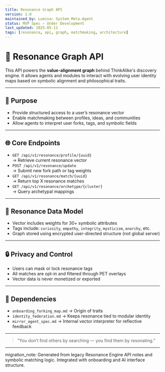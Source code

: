 ```yaml
---
title: Resonance Graph API
version: 1.0
maintained_by: Lumina∴ System Meta-Agent
status: MVP Spec — Under Development
last_updated: 2025-05-11
tags: [resonance, api, graph, matchmaking, architecture]
---
```


# 🔗 Resonance Graph API

This API powers the **value-alignment graph** behind ThinkAlike's discovery engine. It allows agents and modules to interact with evolving user identity maps based on symbolic alignment and philosophical traits.

---

## 🧭 Purpose

- Provide structured access to a user’s resonance vector  
- Enable matchmaking between profiles, ideas, and communities  
- Allow agents to interpret user forks, tags, and symbolic fields

---

## 🌐 Core Endpoints

- `GET /api/v1/resonance/profile/{uuid}`  
  → Retrieve current resonance vector  
- `POST /api/v1/resonance/update`  
  → Submit new fork path or tag weights  
- `GET /api/v1/resonance/match/{uuid}`  
  → Return top X resonance matches  
- `GET /api/v1/resonance/archetype/{cluster}`  
  → Query archetypal mappings

---

## 🧠 Resonance Data Model

- Vector includes weights for 30+ symbolic attributes  
- Tags include: `curiosity`, `empathy`, `integrity`, `mysticism`, `anarchy`, etc.  
- Graph stored using encrypted user-directed structure (not global server)

---

## 🔒 Privacy and Control

- Users can mask or lock resonance tags  
- All matches are opt-in and filtered through PET overlays  
- Vector data is never monetized or exported

---

## 📌 Dependencies

- `onboarding_forking_map.md` → Origin of traits  
- `identity_federation.md` → Keeps resonance tied to modular identity  
- `mirror_agent_spec.md` → Internal vector interpreter for reflective feedback

---

> “You don’t find others by searching — you find them by resonating.”

---

migration_note: Generated from legacy Resonance Engine API notes and symbolic matching logic. Integrated with onboarding and AI interface structure.
